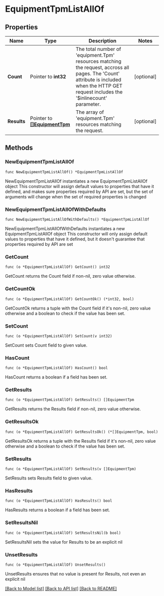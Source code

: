 # EquipmentTpmListAllOf

## Properties

Name | Type | Description | Notes
------------ | ------------- | ------------- | -------------
**Count** | Pointer to **int32** | The total number of &#39;equipment.Tpm&#39; resources matching the request, accross all pages. The &#39;Count&#39; attribute is included when the HTTP GET request includes the &#39;$inlinecount&#39; parameter. | [optional] 
**Results** | Pointer to [**[]EquipmentTpm**](equipment.Tpm.md) | The array of &#39;equipment.Tpm&#39; resources matching the request. | [optional] 

## Methods

### NewEquipmentTpmListAllOf

`func NewEquipmentTpmListAllOf() *EquipmentTpmListAllOf`

NewEquipmentTpmListAllOf instantiates a new EquipmentTpmListAllOf object
This constructor will assign default values to properties that have it defined,
and makes sure properties required by API are set, but the set of arguments
will change when the set of required properties is changed

### NewEquipmentTpmListAllOfWithDefaults

`func NewEquipmentTpmListAllOfWithDefaults() *EquipmentTpmListAllOf`

NewEquipmentTpmListAllOfWithDefaults instantiates a new EquipmentTpmListAllOf object
This constructor will only assign default values to properties that have it defined,
but it doesn't guarantee that properties required by API are set

### GetCount

`func (o *EquipmentTpmListAllOf) GetCount() int32`

GetCount returns the Count field if non-nil, zero value otherwise.

### GetCountOk

`func (o *EquipmentTpmListAllOf) GetCountOk() (*int32, bool)`

GetCountOk returns a tuple with the Count field if it's non-nil, zero value otherwise
and a boolean to check if the value has been set.

### SetCount

`func (o *EquipmentTpmListAllOf) SetCount(v int32)`

SetCount sets Count field to given value.

### HasCount

`func (o *EquipmentTpmListAllOf) HasCount() bool`

HasCount returns a boolean if a field has been set.

### GetResults

`func (o *EquipmentTpmListAllOf) GetResults() []EquipmentTpm`

GetResults returns the Results field if non-nil, zero value otherwise.

### GetResultsOk

`func (o *EquipmentTpmListAllOf) GetResultsOk() (*[]EquipmentTpm, bool)`

GetResultsOk returns a tuple with the Results field if it's non-nil, zero value otherwise
and a boolean to check if the value has been set.

### SetResults

`func (o *EquipmentTpmListAllOf) SetResults(v []EquipmentTpm)`

SetResults sets Results field to given value.

### HasResults

`func (o *EquipmentTpmListAllOf) HasResults() bool`

HasResults returns a boolean if a field has been set.

### SetResultsNil

`func (o *EquipmentTpmListAllOf) SetResultsNil(b bool)`

 SetResultsNil sets the value for Results to be an explicit nil

### UnsetResults
`func (o *EquipmentTpmListAllOf) UnsetResults()`

UnsetResults ensures that no value is present for Results, not even an explicit nil

[[Back to Model list]](../README.md#documentation-for-models) [[Back to API list]](../README.md#documentation-for-api-endpoints) [[Back to README]](../README.md)


